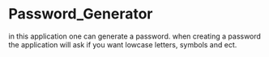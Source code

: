 # Password_Generator

in this application one can generate a password. when creating a password the application will ask if you want lowcase letters, symbols and ect. 

